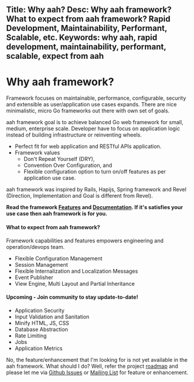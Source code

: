 Title: Why aah?
Desc: Why aah framework? What to expect from aah framework? Rapid Development, Maintainability, Performant, Scalable, etc.
Keywords: why aah, rapid development, maintainability, performant, scalable, expect from aah
---
# Why aah framework?

Framework focuses on maintainable, performance, configurable, security and extensible as user/application use cases expands. There are nice minimalistic, micro Go frameworks out there with own set of goals.

aah framework goal is to achieve balanced Go web framework for small, medium, enterprise scale. Developer have to focus on application logic instead of building infrastructure or reinventing wheels.

  * Perfect fit for web application and RESTful APIs application.
  * Framework values
      * Don't Repeat Yourself (DRY),
      * Convention Over Configuration, and
      * Flexible configuration option to turn on/off features as per application use case.

aah framework was inspired by Rails, Hapijs, Spring framework and Revel (Direction, Implementation and Goal is different from Revel).

**Read the framework [Features](/features.html) and [Documentation](https://docs.aahframework.org). If it's satisfies your use case then aah framework is for you.**

#### What to expect from aah framework?
Framework capabilities and features empowers engineering and operation/devops team.

* Flexible Configuration Management
* Session Management
* Flexible Internalization and Localization Messages
* Event Publisher
* View Engine, Multi Layout and Partial Inheritance

#### Upcoming - Join community to stay update-to-date!
* Application Security
* Input Validation and Sanitation
* Minify HTML, JS, CSS
* Database Abstraction
* Rate Limiting
* Jobs
* Application Metrics

No, the feature/enhancement that I'm looking for is not yet available in the aah framework. What should I do?  Well, refer the project [roadmap](https://github.com/go-aah/aah/projects/3) and please let me via [Github Issues](https://github.com/go-aah/aah/issues) or [Mailing List](https://groups.google.com/forum/#!forum/aahframework) for feature or enhancement.
